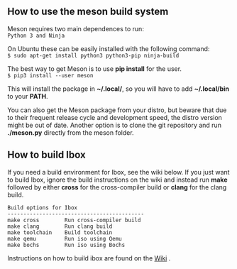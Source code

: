 ## **How to use the meson build system**
Meson requires two main dependences to run: \
``` Python 3 and Ninja ```

On Ubuntu these can be easily installed with the following command: \
``` $ sudo apt-get install python3 python3-pip ninja-build ```

The best way to get Meson is to use **pip install** for the user. \
``` $ pip3 install --user meson ```

This will install the package in **~/.local/**, so you will have to add **~/.local/bin** to your **PATH**.

You can also get the Meson package from your distro, but beware that due to their frequent release cycle and development speed, the distro version might be out of date. Another option is to clone the git repository and run **./meson.py** directly from the meson folder. 

## **How to build Ibox**
If you need a build environment for Ibox, see the wiki below. If you just want to build Ibox, ignore the build instructions on the wiki and instead run **make** followed by either **cross** for the cross-compiler build or **clang** for the clang build.

```
Build options for Ibox
-------------------------------------------
make cross        Run cross-compiler build
make clang        Run clang build
make toolchain    Build toolchain
make qemu         Run iso using Qemu
make bochs        Run iso using Bochs
```

Instructions on how to build ibox are found on the [Wiki](https://github.com/beyondsociety/ibox/wiki) .
